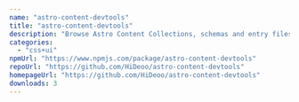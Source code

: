 ```yaml
---
name: "astro-content-devtools"
title: "astro-content-devtools"
description: "Browse Astro Content Collections, schemas and entry files in your browser"
categories:
  - "css+ui"
npmUrl: "https://www.npmjs.com/package/astro-content-devtools"
repoUrl: "https://github.com/HiDeoo/astro-content-devtools"
homepageUrl: "https://github.com/HiDeoo/astro-content-devtools"
downloads: 3
---
```

